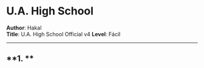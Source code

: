 # **U.A. High School**

**Author**: Hakal  
**Title**: U.A. High School Official v4
**Level**: Fácil  

---

## **1. **
